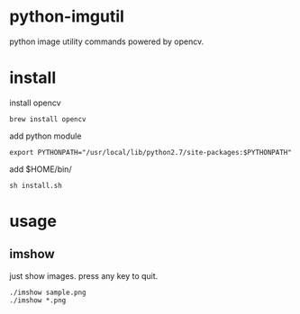 # python-imgutil

python image utility commands powered by opencv.

# install

install opencv

    brew install opencv

add python module

    export PYTHONPATH="/usr/local/lib/python2.7/site-packages:$PYTHONPATH"

add $HOME/bin/

    sh install.sh

# usage

## imshow

just show images.
press any key to quit.

    ./imshow sample.png
    ./imshow *.png


